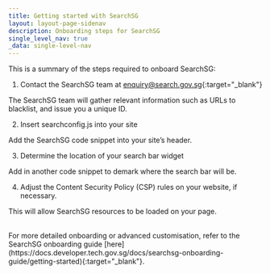 ```yaml
---
title: Getting started with SearchSG
layout: layout-page-sidenav
description: Onboarding steps for SearchSG
single_level_nav: true
_data: single-level-nav
---
```


This is a summary of the steps required to onboard SearchSG:

1. Contact the SearchSG team at [enquiry@search.gov.sg](mailto:enquiry@search.gov.s){:target="_blank"}

The SearchSG team will gather relevant information such as URLs to blacklist, and issue you a unique ID.

2. Insert searchconfig.js into your site

Add the SearchSG code snippet into your site’s header. 

3. Determine the location of your search bar widget

Add in another code snippet to demark where the search bar will be.

4. Adjust the Content Security Policy (CSP) rules on your website, if necessary.

This will allow SearchSG resources to be loaded on your page.

<br />
For more detailed onboarding or advanced customisation, refer to the SearchSG onboarding guide [here](https://docs.developer.tech.gov.sg/docs/searchsg-onboarding-guide/getting-started){:target="_blank"}. 
